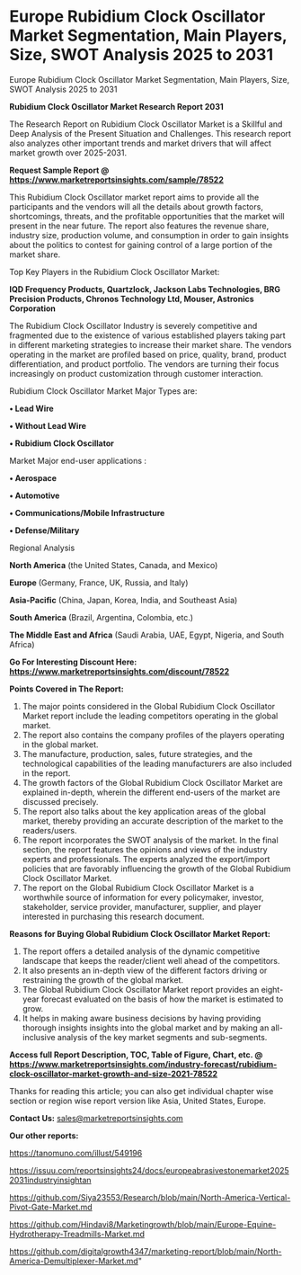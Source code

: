 # Europe Rubidium Clock Oscillator Market Segmentation, Main Players, Size, SWOT Analysis 2025 to 2031
 Europe Rubidium Clock Oscillator Market Segmentation, Main Players, Size, SWOT Analysis 2025 to 2031

<strong>Rubidium Clock Oscillator Market Research Report 2031</strong>

The Research Report on Rubidium Clock Oscillator Market is a Skillful and Deep Analysis of the Present Situation and Challenges. This research report also analyzes other important trends and market drivers that will affect market growth over 2025-2031.

<strong>Request Sample Report @ <a href=https://www.marketreportsinsights.com/sample/78522>https://www.marketreportsinsights.com/sample/78522</a></strong>

This Rubidium Clock Oscillator market report aims to provide all the participants and the vendors will all the details about growth factors, shortcomings, threats, and the profitable opportunities that the market will present in the near future. The report also features the revenue share, industry size, production volume, and consumption in order to gain insights about the politics to contest for gaining control of a large portion of the market share.

Top Key Players in the Rubidium Clock Oscillator Market:

<strong>IQD Frequency Products, Quartzlock, Jackson Labs Technologies, BRG Precision Products, Chronos Technology Ltd, Mouser, Astronics Corporation</strong>

The Rubidium Clock Oscillator Industry is severely competitive and fragmented due to the existence of various established players taking part in different marketing strategies to increase their market share. The vendors operating in the market are profiled based on price, quality, brand, product differentiation, and product portfolio. The vendors are turning their focus increasingly on product customization through customer interaction.

Rubidium Clock Oscillator Market Major Types are:

<strong>• Lead Wire

• Without Lead Wire

• Rubidium Clock Oscillator</strong>

Market Major end-user applications :

<strong>• Aerospace

• Automotive

• Communications/Mobile Infrastructure

• Defense/Military</strong>

Regional Analysis

</u><strong><b>North America</b></strong> (the United States, Canada, and Mexico)

<strong><b>Europe </b></strong>(Germany, France, UK, Russia, and Italy)

<strong><b>Asia-Pacific</b></strong> (China, Japan, Korea, India, and Southeast Asia)

<strong><b>South America</b></strong> (Brazil, Argentina, Colombia, etc.)

<strong><b>The Middle East and Africa</b></strong> (Saudi Arabia, UAE, Egypt, Nigeria, and South Africa)

<strong>Go For Interesting Discount Here: <a href=https://www.marketreportsinsights.com/discount/78522>https://www.marketreportsinsights.com/discount/78522</a></strong>

<strong>Points Covered in The Report:</strong>
<ol>
  <li>The major points considered in the Global Rubidium Clock Oscillator Market report include the leading competitors operating in the global market.</li>
  <li>The report also contains the company profiles of the players operating in the global market.</li>
  <li>The manufacture, production, sales, future strategies, and the technological capabilities of the leading manufacturers are also included in the report.</li>
  <li>The growth factors of the Global Rubidium Clock Oscillator Market are explained in-depth, wherein the different end-users of the market are discussed precisely.</li>
  <li>The report also talks about the key application areas of the global market, thereby providing an accurate description of the market to the readers/users.</li>
  <li>The report incorporates the SWOT analysis of the market. In the final section, the report features the opinions and views of the industry experts and professionals. The experts analyzed the export/import policies that are favorably influencing the growth of the Global Rubidium Clock Oscillator Market.</li>
  <li>The report on the Global Rubidium Clock Oscillator Market is a worthwhile source of information for every policymaker, investor, stakeholder, service provider, manufacturer, supplier, and player interested in purchasing this research document.</li>
</ol>
<strong>Reasons for Buying Global Rubidium Clock Oscillator Market Report:</strong>

<ol>
  <li>The report offers a detailed analysis of the dynamic competitive landscape that keeps the reader/client well ahead of the competitors.</li>
  <li>It also presents an in-depth view of the different factors driving or restraining the growth of the global market.</li>
  <li>The Global Rubidium Clock Oscillator Market report provides an eight-year forecast evaluated on the basis of how the market is estimated to grow.</li>
  <li>It helps in making aware business decisions by having providing thorough insights insights into the global market and by making an all-inclusive analysis of the key market segments and sub-segments.</li>
</ol>
<strong>Access full Report Description, TOC, Table of Figure, Chart, etc. @ <a href=https://www.marketreportsinsights.com/industry-forecast/rubidium-clock-oscillator-market-growth-and-size-2021-78522>https://www.marketreportsinsights.com/industry-forecast/rubidium-clock-oscillator-market-growth-and-size-2021-78522</a></strong>


Thanks for reading this article; you can also get individual chapter wise section or region wise report version like Asia, United States, Europe.

<strong>Contact Us:</strong>
sales@marketreportsinsights.com

<strong>Our other reports:</strong>

<a href=https://tanomuno.com/illust/549196>https://tanomuno.com/illust/549196</a>

<a href=https://issuu.com/reportsinsights24/docs/europeabrasivestonemarket20252031industryinsightan>https://issuu.com/reportsinsights24/docs/europeabrasivestonemarket20252031industryinsightan</a>

<a href=https://github.com/Siya23553/Research/blob/main/North-America-Vertical-Pivot-Gate-Market.md>https://github.com/Siya23553/Research/blob/main/North-America-Vertical-Pivot-Gate-Market.md</a>

<a href=https://github.com/Hindavi8/Marketingrowth/blob/main/Europe-Equine-Hydrotherapy-Treadmills-Market.md>https://github.com/Hindavi8/Marketingrowth/blob/main/Europe-Equine-Hydrotherapy-Treadmills-Market.md</a>

<a href=https://github.com/digitalgrowth4347/marketing-report/blob/main/North-America-Demultiplexer-Market.md>https://github.com/digitalgrowth4347/marketing-report/blob/main/North-America-Demultiplexer-Market.md</a>"
